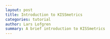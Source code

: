 ```yaml
---
layout: post
title: Introduction to KISSmetrics
categories: tutorial
author: Lars Lofgren
summary: A brief introduction to KISSmetrics
---
```

<div id="wistia_c024843e11" class="wistia-embed" data-video-width="640" data-video-height="400"></div>

<script charset="ISO-8859-1" src="http://fast.wistia.com/static/E-v1.js">
</script>
<script type="text/javascript">
loadKMTrackableVideo("c024843e11", "Introduction to KISSmetrics");
</script>